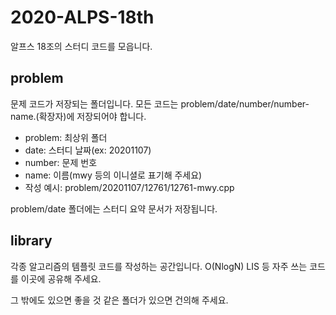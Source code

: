 # 2020-ALPS-18th
알프스 18조의 스터디 코드를 모읍니다.
## problem

문제 코드가 저장되는 폴더입니다. 모든 코드는 problem/date/number/number-name.(확장자)에 저장되어야 합니다.
* problem: 최상위 폴더
* date: 스터디 날짜(ex: 20201107)
* number: 문제 번호
* name: 이름(mwy 등의 이니셜로 표기해 주세요)
* 작성 예시: problem/20201107/12761/12761-mwy.cpp

problem/date 폴더에는 스터디 요약 문서가 저장됩니다.

## library

각종 알고리즘의 템플릿 코드를 작성하는 공간입니다. O(NlogN) LIS 등 자주 쓰는 코드를 이곳에 공유해 주세요.



그 밖에도 있으면 좋을 것 같은 폴더가 있으면 건의해 주세요. 
